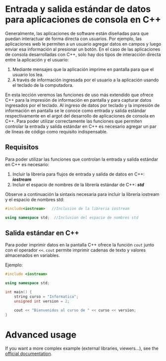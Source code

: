 # Entrada y salida estándar de datos para aplicaciones de consola en C++

Generalmente, las aplicaciones de software están diseñadas para que puedan interactuar de forma directa con usuarios. Por ejemplo, las aplicaciones web le permiten a un usuario agregar datos en campos y luego enviar esa información al presionar un botón.
En el caso de las aplicaciones de consola desarrolladas con C++, solo hay dos tipos de interacción directa entre la aplicación y el usuario: 
<ol>
<li>Mediante mensajes que la aplicación imprime en pantalla para que el usuario los lea.</li>
<li>A través de información ingresada por el usuario a la aplicación usando el teclado de la computadora.</li>
</ol>

En esta lección veremos las funciones de uso más extendido que ofrece C++ para la impresión de información en pantalla y para capturar datos ingresados por el teclado.
Al ingreso de datos por teclado y la impresión de información en pantalla se le conoce como entrada y salida estándar respectivamente en el argot del desarrollo de aplicaciones de consola en C++.
Para poder utilizar correctamente las funciones que permiten controlar la entrada y salida estándar en C++ es necesario agregar un par de líneas de código como requisito indispensable.

## Requisitos

Para poder utilizar las funciones que controlan la entrada y salida estándar en C++ es necesario:
<ol>
<li>Incluir la librería para flujos de entrada y salida de datos en C++: <b><i>iostream</i></b></li>
<li>Incluir el espacio de nombres de la librería estándar de C++: <b><i>std</i></b></li>
</ol>

Observe a continuación la sintaxis necesaria para incluir la librería iostream y el espacio de nombres std:

```cpp
#include<iostream>   //Inclusion de la libreria iostream

using namespace std;  //Inclusion del espacio de nombres std

```

## Salida estándar en C++

Para poder imprimir datos en la pantalla C++ ofrece la función `cout` junto con el operador `<<`. `cout` permite imprimir cadenas de texto y valores almacenados en variables.

Ejemplo:

```cpp runnable
#include <iostream>

using namespace std;

int main() {
	string curso = "Informatica";
    unsigned int version = 2;

    cout << "Bienvenidos al curso de " << curso << version;
}

```

# Advanced usage

If you want a more complex example (external libraries, viewers...), see the [official documentation](https://tech.io/playgrounds/408/tech-io-documentation).
